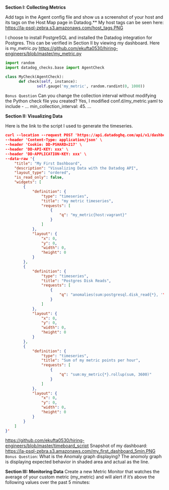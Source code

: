 **Section I: Collecting Metrics**

Add tags in the Agent config file and show us a screenshot of your host and its tags on the Host Map page in Datadog.**
My host tags can be seen here: https://la-psql-zebra.s3.amazonaws.com/host_tags.PNG

I choose to install PostgreSQL and installed the Datadog integration for Postgres. This can be verified in Section II by viewing my dashboard. 
Here is my_metric.py https://github.com/ekufta0530/hiring-engineers/blob/master/my_metric.py
```python
import random
import datadog_checks.base import AgentCheck

class MyCheck(AgentCheck):
      def check(self, instance):
              self.gauge('my_metric', random.randint(0, 1000))
```


`Bonus Question` Can you change the collection interval without modifying the Python check file you created? Yes, I modified conf.d/my_metric.yaml to include - 
...
min_collection_interval: 45. 
...

**Section II: Visualizing Data**

Here is the link to the script I used to generate the timeseries. 
```json
curl --location --request POST 'https://api.datadoghq.com/api/v1/dashboard' \
--header 'Content-Type: application/json' \
--header 'Cookie: DD-PSHARD=217' \
--header 'DD-API-KEY: xxx' \
--header 'DD-APPLICATION-KEY: xxx' \
--data-raw '{
    "title": "My First Dashboard",
    "description": "Visualizing Data with the Datadog API",
    "layout_type": "ordered",
    "is_read_only": false,
    "widgets": [
        {
            "definition": {
                "type": "timeseries",
                "title": "my metric timeseries",
                "requests": [
                    {
                        "q": "my_metric{host:vagrant}"
                    }
                ]
            },
            "layout": {
                "x": 0,
                "y": 0,
                "width": 0,
                "height": 0
            }
        },
        {
            "definition": {
                "type": "timeseries",
                "title": "Postgres Disk Reads",
                "requests": [
                    {
                        "q": "anomalies(sum:postgresql.disk_read{*}, '\''basic'\'', 2)"
                    }
                ]
            },
            "layout": {
                "x": 0,
                "y": 0,
                "width": 0,
                "height": 0
            }
        },
        {
            "definition": {
                "type": "timeseries",
                "title": "Sum of my metric points per hour",
                "requests": [
                    {
                        "q": "sum:my_metric{*}.rollup(sum, 3600)"
                    }
                ]
            },
            "layout": {
                "x": 0,
                "y": 0,
                "width": 0,
                "height": 0
            }
        }
    ]
}'
```


https://github.com/ekufta0530/hiring-engineers/blob/master/timeboard_script
Snapshot of my dashboard: https://la-psql-zebra.s3.amazonaws.com/my_first_dashboard_5min.PNG
`Bonus Question`: What is the Anomaly graph displaying?
The anomoly graph is displaying expected behavior in shaded area and actual as the line.

**Section III: Monitoring Data**
Create a new Metric Monitor that watches the average of your custom metric (my_metric) and will alert if it’s above the following values over the past 5 minutes:


